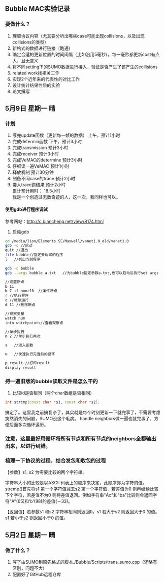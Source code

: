 Bubble MAC实验记录
---

### 要做什么？
1. 理顺协议内容（尤其要分析出哪些case可能出现collisions，以及出现collisions的类型）
2. 新格式的数据进行链接（跑通）
3. 确定合适的更新位置的时间间隔（比如沿用5毫秒），每一毫秒都更新cost有点大，且无意义
4. 将不同setting下的SUMO数据进行接入，验证是否产生了该产生的collisions
5. related work找相关工作
6. 实现2个近年来的代表性的对比工作
7. 设计统计结果性质的实验
8. 论文撰写
 

5月9日 星期一 晴
---
### 计划
1. 写完update函数（更新每一帧的数据）  上午，预计1小时
2. 完成determin函数  下午，预计3小时
3. 完成transmission  预计3小时
4. 完成receiver     预计3小时
5. 完成VeMAC的determine 预计3小时
6. 仔细读一遍VeMAC   预计1小时
7. 释放机制         预计30分钟
8. 制备不同case的trace  预计2小时
9. 接入trace跑结果  预计2小时  
累计预计用时：  18.5小时  
我是一个创造过无数奇迹的人，这一次，我同样也可以。    


#### 使用gdb进行程序调试
参考网站：http://c.biancheng.net/view/8174.html
1. 启动gdb
```bash
cd /media/lion/Elements SE/Maxwell/vanet1.0_old/vanet1.0
gdb -q //启动
quit //退出
file bubble//指定要调试的程序
l   //列出当前程序

gdb -q bubble
gdb --args bubble a.txt   //为bubble指定参数a.txt,也可以启动后执行set args a.txt进行参数指定

//设置断点
b 11
b 7 if num>10  //条件断点
r //执行程序
c //继续运行
d 11 //删除断点

//观察变量
watch num
info watchpoints//查看观察点

//单步执行
n 2 //单步执行两次

s   //进入函数

u   //快速执行完当前的循环

p result //打印result
display result
```

### 捋一遍旧版的bubble读取文件是怎么干的
1. 比较id是否相同（两个char数组是否相同）
```cpp
int strcmp(const char *s1, const char *s2);
```
搞定了。这里我之前搞复杂了，其实就是每个时刻更新一下就完事了，不需要考虑突然消失的问题，SUMO没这个毛病。 handle neighbors做一遍也就完事了，方便后面多次循环遍历。

### **注意，这里最好用循环将所有节点和所有节点的neighbors全都输出出来，以进行纠错**。

###  梳理一下协议的过程，结合发包和收包的过程



【参数】s1, s2 为需要比较的两个字符串。

字符串大小的比较是以ASCII 码表上的顺序来决定，此顺序亦为字符的值。strcmp()首先将s1 第一个字符值减去s2 第一个字符值，若差值为0 则再继续比较下个字符，若差值不为0 则将差值返回。例如字符串"Ac"和"ba"比较则会返回字符"A"(65)和'b'(98)的差值(－33)。

【返回值】若参数s1 和s2 字符串相同则返回0。s1 若大于s2 则返回大于0 的值。s1 若小于s2 则返回小于0 的值。









5月2日 星期一 晴
---
### 做了什么？
1. 写了由SUMO到原先格式的脚本./Bubble/Scripts/trans_sumo.cpp（还略有区别，问题不大）
2. 配置好了GitHub远程仓库

